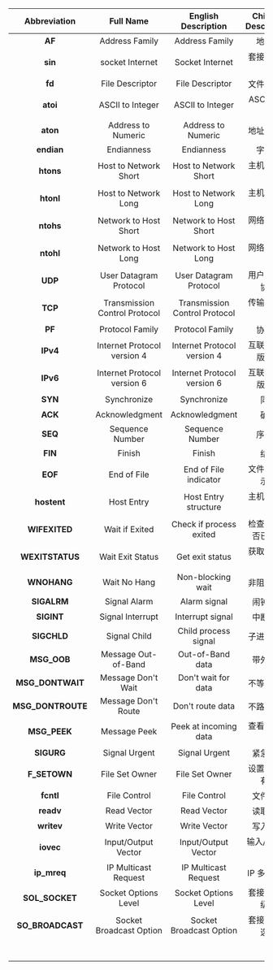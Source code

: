| **Abbreviation**  |         **Full Name**         |    **English Description**    | **Chinese Description** |
| :---------------: | :---------------------------: | :---------------------------: | :---------------------: |
|      **AF**       |        Address Family         |        Address Family         |         地址族          |
|      **sin**      |        socket Internet        |        Socket Internet        |      套接字互联网       |
|      **fd**       |        File Descriptor        |        File Descriptor        |       文件描述符        |
|     **atoi**      |       ASCII to Integer        |       ASCII to Integer        |      ASCII 转整数       |
|     **aton**      |      Address to Numeric       |      Address to Numeric       |       地址转数值        |
|    **endian**     |          Endianness           |          Endianness           |         字节序          |
|     **htons**     |     Host to Network Short     |     Host to Network Short     |      主机到网络短       |
|     **htonl**     |     Host to Network Long      |     Host to Network Long      |      主机到网络长       |
|     **ntohs**     |     Network to Host Short     |     Network to Host Short     |      网络到主机短       |
|     **ntohl**     |     Network to Host Long      |     Network to Host Long      |      网络到主机长       |
|      **UDP**      |    User Datagram Protocol     |    User Datagram Protocol     |     用户数据报协议      |
|      **TCP**      | Transmission Control Protocol | Transmission Control Protocol |      传输控制协议       |
|      **PF**       |        Protocol Family        |        Protocol Family        |         协议族          |
|     **IPv4**      |  Internet Protocol version 4  |  Internet Protocol version 4  |    互联网协议版本 4     |
|     **IPv6**      |  Internet Protocol version 6  |  Internet Protocol version 6  |    互联网协议版本 6     |
|      **SYN**      |          Synchronize          |          Synchronize          |          同步           |
|      **ACK**      |        Acknowledgment         |        Acknowledgment         |          确认           |
|      **SEQ**      |        Sequence Number        |        Sequence Number        |         序列号          |
|      **FIN**      |            Finish             |            Finish             |          结束           |
|      **EOF**      |          End of File          |     End of File indicator     |     文件结束指示符      |
|    **hostent**    |          Host Entry           |     Host Entry structure      |      主机条目结构       |
|   **WIFEXITED**   |        Wait if Exited         |    Check if process exited    |   检查进程是否已退出    |
|  **WEXITSTATUS**  |       Wait Exit Status        |        Get exit status        |      获取退出状态       |
|    **WNOHANG**    |         Wait No Hang          |       Non-blocking wait       |       非阻塞等待        |
|    **SIGALRM**    |         Signal Alarm          |         Alarm signal          |        闹钟信号         |
|    **SIGINT**     |       Signal Interrupt        |       Interrupt signal        |        中断信号         |
|    **SIGCHLD**    |         Signal Child          |     Child process signal      |       子进程信号        |
|    **MSG_OOB**    |      Message Out-of-Band      |       Out-of-Band data        |        带外数据         |
| **MSG_DONTWAIT**  |      Message Don't Wait       |      Don't wait for data      |       不等待数据        |
| **MSG_DONTROUTE** |      Message Don't Route      |       Don't route data        |       不路由数据        |
|   **MSG_PEEK**    |         Message Peek          |     Peek at incoming data     |      查看传入数据       |
|    **SIGURG**     |         Signal Urgent         |         Signal Urgent         |        紧急信号         |
|   **F_SETOWN**    |        File Set Owner         |        File Set Owner         |     设置文件所有者      |
|     **fcntl**     |         File Control          |         File Control          |        文件控制         |
|     **readv**     |          Read Vector          |          Read Vector          |        读取向量         |
|    **writev**     |         Write Vector          |         Write Vector          |        写入向量         |
|     **iovec**     |      Input/Output Vector      |      Input/Output Vector      |      输入/输出向量      |
|    **ip_mreq**    |     IP Multicast Request      |     IP Multicast Request      |       IP 多播请求       |
|  **SOL_SOCKET**   |     Socket Options Level      |     Socket Options Level      |     套接字选项级别      |
| **SO_BROADCAST**  |    Socket Broadcast Option    |    Socket Broadcast Option    |     套接字广播选项      |
|                   |                               |                               |                         |
|                   |                               |                               |                         |
|                   |                               |                               |                         |
|                   |                               |                               |                         |
|                   |                               |                               |                         |
|                   |                               |                               |                         |
|                   |                               |                               |                         |
